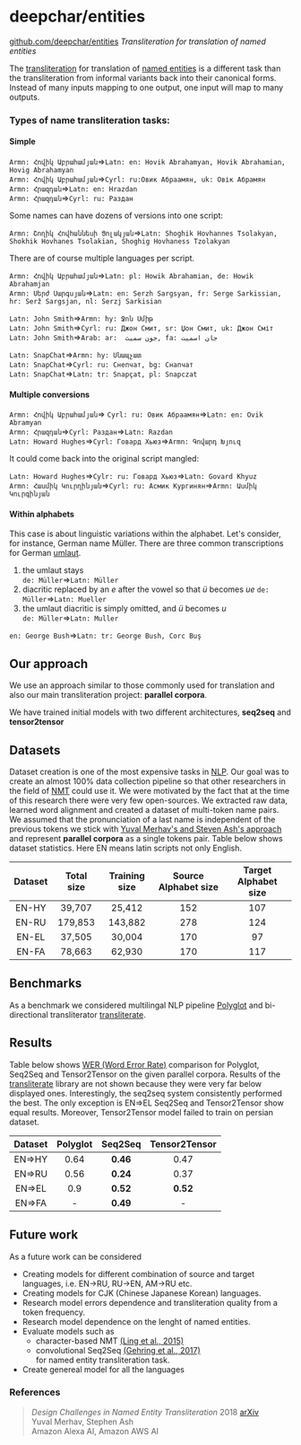 # deepchar/entities

[github.com/deepchar/entities](https://github.com/deepchar/entities/) *Transliteration for translation of named entities*

The [transliteration](https://deepchar.github.io/) for translation of [named entities](https://en.wikipedia.org/wiki/Named_entity) is a different task than the transliteration from informal variants back into their canonical forms.  Instead of many inputs mapping to one output, one input will map to many outputs.

### Types of name transliteration tasks:

#### Simple
````Armn: Հովիկ Աբրահամյան````=>````Latn: en: Hovik Abrahamyan, Hovik Abrahamian, Hovig Abrahamyan````<br/>
````Armn: Հովիկ Աբրահամյան````=>````Cyrl: ru:Овик Абраамян, uk: Овік Абрамян````<br/>
````Armn: Հրազդան````=>````Latn: en: Hrazdan````<br/>
````Armn: Հրազդան````=>````Cyrl: ru: Раздан````<br/>

Some names can have dozens of versions into one script:

````Armn: Շողիկ Հովհաննեսի Ցոլակյան````=>````Latn: Shoghik Hovhannes Tsolakyan, Shokhik Hovhanes Tsolakian, Shoghig Hovhaness Tzolakyan````<br/>

There are of course multiple languages per script.

````Armn: Հովիկ Աբրահամյան````=>````Latn: pl: Howik Abrahamian, de: Howik Abrahamjan````<br/>
````Armn: Սերժ Սարգսյան````=>````Latn: en: Serzh Sargsyan, fr: Serge Sarkissian, hr: Serž Sargsjan, nl: Serzj Sarkisian````<br/>


````Latn: John Smith````=>````Armn: hy: Ջոն Սմիթ````<br/>
````Latn: John Smith````=>````Cyrl: ru: Джон Смит, sr: Џон Смит, uk: Джон Сміт````<br/>
````Latn: John Smith````=>````Arab: ar:  جون سميث, fa: جان اسمیت````<br/>  
  
````Latn: SnapChat````=>````Armn: hy: Սնապչատ````<br/>
````Latn: SnapChat````=>````Cyrl: ru: Снепчат, bg: Снапчат````<br/>
````Latn: SnapChat````=>````Latn: tr: Snapçat, pl: Snapczat````<br/>

#### Multiple conversions

````Armn: Հովիկ Աբրահամյան````=> ````Cyrl: ru: Овик Абраамян````=>````Latn: en: Ovik Abramyan````<br/>
````Armn: Հրազդան````=>````Cyrl: Раздан````=>````Latn: Razdan````<br/>
````Latn: Howard Hughes````=>````Cyrl: Говард Хьюз````=>````Armn: Գովարդ Խյուզ````<br/>


It could come back into the original script mangled:

````Latn: Howard Hughes````=>````Cylr: ru: Говард Хьюз````=>````Latn: Govard Khyuz````<br/>
````Armn: Հասմիկ Կուրղինյան````=>````Cyrl: ru: Асмик Кургинян````=>````Armn: Ասմիկ Կուրգինյան````<br/> 

#### Within alphabets

This case is about linguistic variations within the alphabet. Let's consider, for instance, German name Müller. There are three common transcriptions for German [umlaut](https://en.wikipedia.org/wiki/Germanic_umlaut).
1. the umlaut stays<br/> 
````de: Müller````=>````Latn: Müller````
2. diacritic replaced by an *e* after the vowel so that *ü* becomes *ue*
````de: Müller````=>````Latn: Mueller````<br/>
3. the umlaut diacritic is simply omitted, and *ü* becomes *u*<br/> 
````de: Müller````=>````Latn: Muller````<br/>

````en: George Bush````=>````Latn: tr: George Bush, Corc Buş````<br/>


## Our approach

We use an approach similar to those commonly used for translation and also our main transliteration project: **parallel corpora**.

We have trained initial models with two different architectures, **seq2seq** and **tensor2tensor**


## Datasets

Dataset creation is one of the most expensive tasks in [NLP](https://en.wikipedia.org/wiki/Natural_language_processing). Our goal was to create an almost 100% data collection pipeline so that other researchers in the field of [NMT](https://en.wikipedia.org/wiki/Neural_machine_translation) could use it. We were motivated by the fact that at the time of this research there were very few open-sources.
We extracted raw data, learned word alignment and created a dataset of multi-token name pairs. We assumed that the pronunciation of a last name is independent of the previous tokens we stick with [Yuval Merhav's and Steven Ash's  approach ](https://arxiv.org/pdf/1808.02563.pdf) and represent **parallel corpora** as a single tokens pair. 
Table below shows dataset statistics. Here EN means latin scripts not only English.

| Dataset  | Total size | Training size  | Source Alphabet size | Target Alphabet size | 
| :-------------: | :-------------: | :-------------: | :-------------: | :-------------: |
| EN-HY  | 39,707  | 25,412  | 152  | 107  |
| EN-RU  | 179,853  | 143,882  | 278  | 124  |
| EN-EL  | 37,505  | 30,004  | 170  | 97  |
| EN-FA  | 78,663  | 62,930  | 170  | 117  |


## Benchmarks
As a benchmark we considered multilingal NLP pipeline [Polyglot](https://pypi.org/project/polyglot/) and bi-directional transliterator [transliterate](https://pypi.org/project/transliterate/).


## Results

Table below shows [WER (Word Error Rate)](https://en.wikipedia.org/wiki/Word_error_rate) comparison for Polyglot, Seq2Seq and Tensor2Tensor on the given parallel corpora. Results of the [transliterate](https://pypi.org/project/transliterate/) library are not shown because they were very far below displayed ones. Interestingly, the seq2seq system consistently performed the best. The only exception is EN=>EL Seq2Seq and Tensor2Tensor show equal results. Moreover,  Tensor2Tensor model failed to train on persian dataset.

| Dataset  | Polyglot| Seq2Seq  | Tensor2Tensor | 
| :-------------: | :-------------: | :-------------: | :-------------: |
| EN=>HY  | 0.64  | **0.46**  | 0.47  |
| EN=>RU  | 0.56  | **0.24**  | 0.37  |
| EN=>EL  | 0.9  | **0.52** | **0.52**  |
| EN=>FA  | -  | **0.49**  | -  |

## Future work

As a future work can be considered
 - Creating models for different combination of source and target languages, i.e. EN->RU, RU->EN, AM->RU etc.
 - Creating models for CJK (Chinese Japanese Korean) languages.
 - Research model errors dependence and transliteration quality from a token frequency.
 - Research model dependence on the lenght of named entities.
 - Evaluate models such as 
    - character-based NMT [(Ling et al., 2015)](https://arxiv.org/pdf/1808.02563.pdf)
    - convolutional Seq2Seq [(Gehring et al., 2017)](https://arxiv.org/pdf/1705.03122.pdf)<br/>
    for named entity transliteration task.
 - Create genereal model for all the languages


### References

> *Design Challenges in Named Entity Transliteration* 2018  [arXiv](https://arxiv.org/abs/1808.02563)  
> Yuval Merhav, Stephen Ash   
> Amazon Alexa AI, Amazon AWS AI
